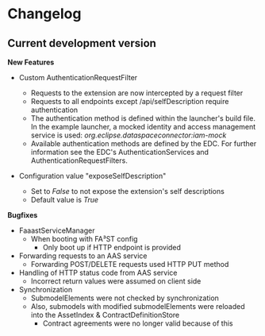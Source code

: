 # Changelog

## Current development version 

**New Features**

* Custom AuthenticationRequestFilter
    * Requests to the extension are now intercepted by a request filter
    * Requests to all endpoints except /api/selfDescription require authentication
    * The authentication method is defined within the launcher's build file. In the example launcher, a mocked identity and access management service is used: _org.eclipse.dataspaceconnector:iam-mock_
    * Available authentication methods are defined by the EDC. For further information see the EDC's AuthenticationServices and AuthenticationRequestFilters.

* Configuration value "exposeSelfDescription"
    * Set to _False_ to not expose the extension's self descriptions
    * Default value is _True_

**Bugfixes**

* FaaastServiceManager
    * When booting with FA³ST config
        * Only boot up if HTTP endpoint is provided
* Forwarding requests to an AAS service
    * Forwarding POST/DELETE requests used HTTP PUT method
* Handling of HTTP status code from AAS service
    * Incorrect return values were assumed on client side
* Synchronization
    * SubmodelElements were not checked by synchronization
    * Also, submodels with modified submodelElements were reloaded into the AssetIndex & ContractDefinitionStore
        * Contract agreements were no longer valid because of this